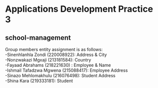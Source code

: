 # Applications Development Practice 3
## school-management

Group members entity assignment is as follows: <br>
-Sinenhlanhla Zondi (220008922): Address & City <br>
-Nonzwakazi Mgxaji (213181584): Country <br>
-Fayaad Abrahams (218221630) : Employee & Name <br>
-Ishmail Tafadzwa Mgwena (215088417): Employee Address <br>
-Sinazo Mehlomakhulu (216076498): Student Address <br>
-Shina Kara (219333181): Student

<br>
